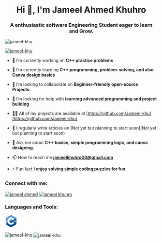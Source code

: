 <h1 align="center">Hi 👋, I'm Jameel Ahmed Khuhro</h1>
<h3 align="center">A enthusiastic software Engineering Student eager to learn and Grow.</h3>

<p align="left"> <img src="https://komarev.com/ghpvc/?username=jameel-khu&label=Profile%20views&color=0e75b6&style=flat" alt="jameel-khu" /> </p>

<p align="left"> <a href="https://github.com/ryo-ma/github-profile-trophy"><img src="https://github-profile-trophy.vercel.app/?username=jameel-khu" alt="jameel-khu" /></a> </p>

- 🔭 I’m currently working on **C++ practice problems**

- 🌱 I’m currently learning **C++ programming, problem-solving, and also Canva design basics**

- 👯 I’m looking to collaborate on **Beginner-friendly open-source Projects.**

- 🤝 I’m looking for help with **learning advanced programming and project building**

- 👨‍💻 All of my projects are available at [https://github.com/Jameel-khu](https://github.com/Jameel-khu)

- 📝 I regularly write articles on [Not yet but planning to start soon](Not yet but planning to start soon)

- 💬 Ask me about **C++ basics, simple programming logic, and canva designing.**

- 📫 How to reach me **jameelkhuhro00@gmail.com**

- ⚡ Fun fact **I enjoy solving simple coding puzzles for fun.**

<h3 align="left">Connect with me:</h3>
<p align="left">
<a href="https://linkedin.com/in/jameel ahmed" target="blank"><img align="center" src="https://raw.githubusercontent.com/rahuldkjain/github-profile-readme-generator/master/src/images/icons/Social/linked-in-alt.svg" alt="jameel ahmed" height="30" width="40" /></a>
<a href="https://fb.com/jameel khuhro" target="blank"><img align="center" src="https://raw.githubusercontent.com/rahuldkjain/github-profile-readme-generator/master/src/images/icons/Social/facebook.svg" alt="jameel khuhro" height="30" width="40" /></a>
</p>

<h3 align="left">Languages and Tools:</h3>
<p align="left"> <a href="https://www.w3schools.com/cpp/" target="_blank" rel="noreferrer"> <img src="https://raw.githubusercontent.com/devicons/devicon/master/icons/cplusplus/cplusplus-original.svg" alt="cplusplus" width="40" height="40"/> </a> </p>

<p><img align="left" src="https://github-readme-stats.vercel.app/api/top-langs?username=jameel-khu&show_icons=true&locale=en&layout=compact" alt="jameel-khu" /></p>

<p>&nbsp;<img align="center" src="https://github-readme-stats.vercel.app/api?username=jameel-khu&show_icons=true&locale=en" alt="jameel-khu" /></p>


